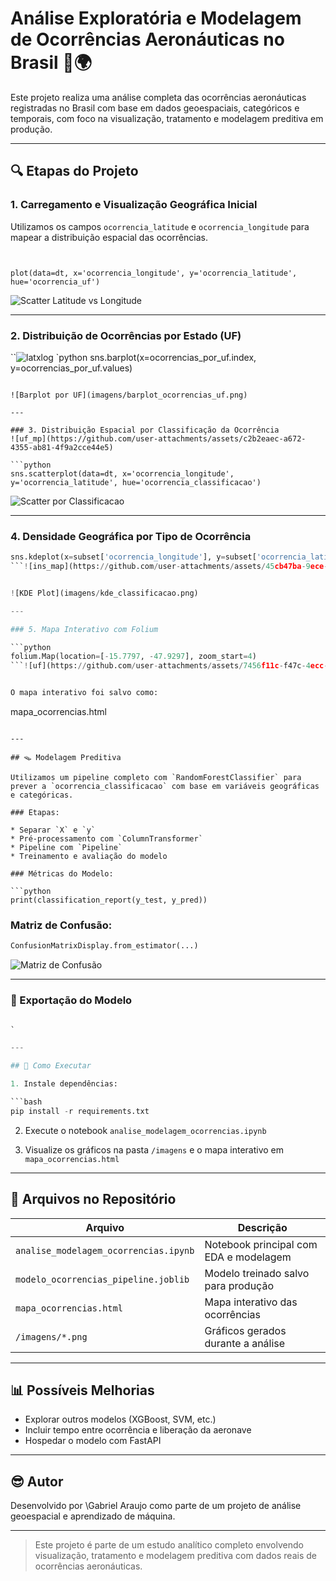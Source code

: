 # Análise Exploratória e Modelagem de Ocorrências Aeronáuticas no Brasil 🛫🌍

Este projeto realiza uma análise completa das ocorrências aeronáuticas registradas no Brasil com base em dados geoespaciais, categóricos e temporais, com foco na visualização, tratamento e modelagem preditiva em produção.

---

## 🔍 Etapas do Projeto

### 1. Carregamento e Visualização Geográfica Inicial

Utilizamos os campos `ocorrencia_latitude` e `ocorrencia_longitude` para mapear a distribuição espacial das ocorrências.

```pyth


plot(data=dt, x='ocorrencia_longitude', y='ocorrencia_latitude', hue='ocorrencia_uf')
```

![Scatter Latitude vs Longitude](imagens/scatter_lat_lon.png)

---

### 2. Distribuição de Ocorrências por Estado (UF)

``![latxlog](https://github.com/user-attachments/assets/42028fd8-0dbb-4bbb-82a5-2650e824f22e)
`python
sns.barplot(x=ocorrencias_por_uf.index, y=ocorrencias_por_uf.values)
```

![Barplot por UF](imagens/barplot_ocorrencias_uf.png)

---

### 3. Distribuição Espacial por Classificação da Ocorrência
![uf_mp](https://github.com/user-attachments/assets/c2b2eaec-a672-4355-ab81-4f9a2cce44e5)

```python
sns.scatterplot(data=dt, x='ocorrencia_longitude', y='ocorrencia_latitude', hue='ocorrencia_classificacao')
```

![Scatter por Classificacao](imagens/scatter_classificacao.png)

---

### 4. Densidade Geográfica por Tipo de Ocorrência

```python
sns.kdeplot(x=subset['ocorrencia_longitude'], y=subset['ocorrencia_latitude'], fill=True)
```![ins_map](https://github.com/user-attachments/assets/45cb47ba-9ece-4422-8ce6-7482971f2d50)


![KDE Plot](imagens/kde_classificacao.png)

---

### 5. Mapa Interativo com Folium

```python
folium.Map(location=[-15.7797, -47.9297], zoom_start=4)
```![uf](https://github.com/user-attachments/assets/7456f11c-f47c-4ecc-b943-41fa808a8e88)


O mapa interativo foi salvo como:

```
mapa_ocorrencias.html
```

---

## 🪤 Modelagem Preditiva

Utilizamos um pipeline completo com `RandomForestClassifier` para prever a `ocorrencia_classificacao` com base em variáveis geográficas e categóricas.

### Etapas:

* Separar `X` e `y`
* Pré-processamento com `ColumnTransformer`
* Pipeline com `Pipeline`
* Treinamento e avaliação do modelo

### Métricas do Modelo:

```python
print(classification_report(y_test, y_pred))
```

### Matriz de Confusão:

```python
ConfusionMatrixDisplay.from_estimator(...)
```

![Matriz de Confusão](imagens/matriz_confusao.png)

---

### 🔢 Exportação do Modelo

```python

`

---

## 🚀 Como Executar

1. Instale dependências:

```bash
pip install -r requirements.txt
```

2. Execute o notebook `analise_modelagem_ocorrencias.ipynb`

3. Visualize os gráficos na pasta `/imagens` e o mapa interativo em `mapa_ocorrencias.html`

---

## 📄 Arquivos no Repositório

| Arquivo                               | Descrição                              |
| ------------------------------------- | -------------------------------------- |
| `analise_modelagem_ocorrencias.ipynb` | Notebook principal com EDA e modelagem |
| `modelo_ocorrencias_pipeline.joblib`  | Modelo treinado salvo para produção    |
| `mapa_ocorrencias.html`               | Mapa interativo das ocorrências        |
| `/imagens/*.png`                      | Gráficos gerados durante a análise     |

---

## 📊 Possíveis Melhorias

* Explorar outros modelos (XGBoost, SVM, etc.)
* Incluir tempo entre ocorrência e liberação da aeronave
* Hospedar o modelo com FastAPI

---

## 😎 Autor

Desenvolvido por \Gabriel Araujo como parte de um projeto de análise geoespacial e aprendizado de máquina.

---

> Este projeto é parte de um estudo analítico completo envolvendo visualização, tratamento e modelagem preditiva com dados reais de ocorrências aeronáuticas.
